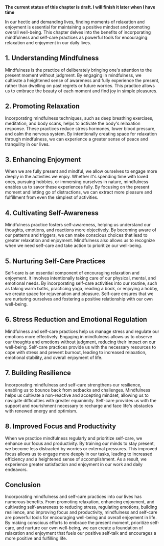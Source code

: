 **The current status of this chapter is draft. I will finish it later when I have time**

In our hectic and demanding lives, finding moments of relaxation and enjoyment is essential for maintaining a positive mindset and promoting overall well-being. This chapter delves into the benefits of incorporating mindfulness and self-care practices as powerful tools for encouraging relaxation and enjoyment in our daily lives.

**1. Understanding Mindfulness**
--------------------------------

Mindfulness is the practice of deliberately bringing one's attention to the present moment without judgment. By engaging in mindfulness, we cultivate a heightened sense of awareness and fully experience the present, rather than dwelling on past regrets or future worries. This practice allows us to embrace the beauty of each moment and find joy in simple pleasures.

**2. Promoting Relaxation**
---------------------------

Incorporating mindfulness techniques, such as deep breathing exercises, meditation, and body scans, helps to activate the body's relaxation response. These practices reduce stress hormones, lower blood pressure, and calm the nervous system. By intentionally creating space for relaxation through mindfulness, we can experience a greater sense of peace and tranquility in our lives.

**3. Enhancing Enjoyment**
--------------------------

When we are fully present and mindful, we allow ourselves to engage more deeply in the activities we enjoy. Whether it's spending time with loved ones, pursuing hobbies, or immersing ourselves in nature, mindfulness enables us to savor these experiences fully. By focusing on the present moment and letting go of distractions, we can extract more pleasure and fulfillment from even the simplest of activities.

**4. Cultivating Self-Awareness**
---------------------------------

Mindfulness practice fosters self-awareness, helping us understand our thoughts, emotions, and reactions more objectively. By becoming aware of our patterns and triggers, we can make conscious choices that lead to greater relaxation and enjoyment. Mindfulness also allows us to recognize when we need self-care and take action to prioritize our well-being.

**5. Nurturing Self-Care Practices**
------------------------------------

Self-care is an essential component of encouraging relaxation and enjoyment. It involves intentionally taking care of our physical, mental, and emotional needs. By incorporating self-care activities into our routine, such as taking warm baths, practicing yoga, reading a book, or enjoying a hobby, we create space for rejuvenation and pleasure. Self-care ensures that we are nurturing ourselves and fostering a positive relationship with our own well-being.

**6. Stress Reduction and Emotional Regulation**
------------------------------------------------

Mindfulness and self-care practices help us manage stress and regulate our emotions more effectively. Engaging in mindfulness allows us to observe our thoughts and emotions without judgment, reducing their impact on our well-being. Self-care practices provide us with the necessary resources to cope with stress and prevent burnout, leading to increased relaxation, emotional stability, and overall enjoyment of life.

**7. Building Resilience**
--------------------------

Incorporating mindfulness and self-care strengthens our resilience, enabling us to bounce back from setbacks and challenges. Mindfulness helps us cultivate a non-reactive and accepting mindset, allowing us to navigate difficulties with greater equanimity. Self-care provides us with the support and nourishment necessary to recharge and face life's obstacles with renewed energy and optimism.

**8. Improved Focus and Productivity**
--------------------------------------

When we practice mindfulness regularly and prioritize self-care, we enhance our focus and productivity. By training our minds to stay present, we become less distracted by worries or external pressures. This improved focus allows us to engage more deeply in our tasks, leading to increased efficiency and a heightened sense of accomplishment. As a result, we experience greater satisfaction and enjoyment in our work and daily endeavors.

**Conclusion**
--------------

Incorporating mindfulness and self-care practices into our lives has numerous benefits. From promoting relaxation, enhancing enjoyment, and cultivating self-awareness to reducing stress, regulating emotions, building resilience, and improving focus and productivity, mindfulness and self-care are powerful tools for encouraging well-being and overall enjoyment in life. By making conscious efforts to embrace the present moment, prioritize self-care, and nurture our own well-being, we can create a foundation of relaxation and enjoyment that fuels our positive self-talk and encourages a more positive and fulfilling life.

